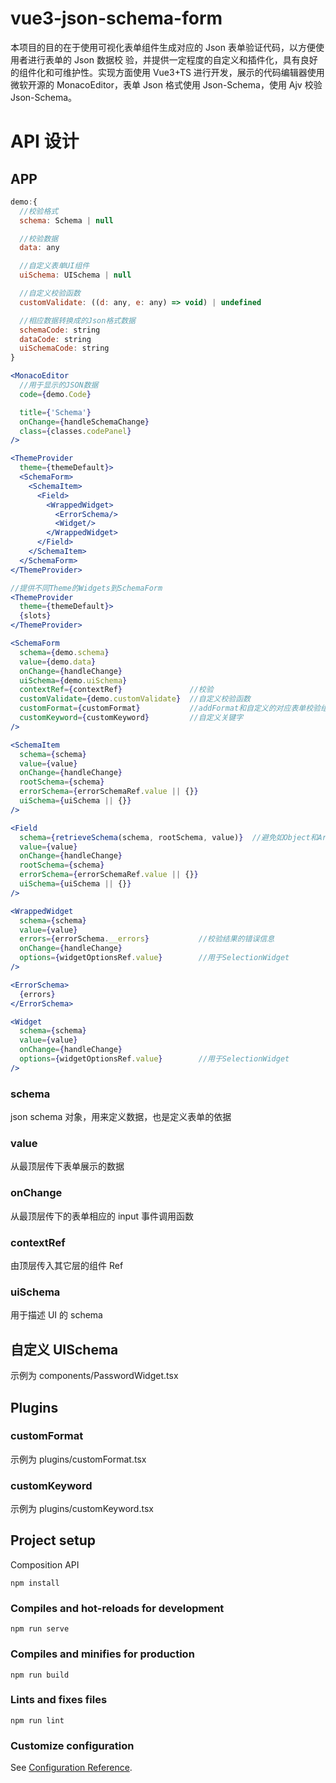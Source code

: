 <!--
 * @Author: your name
 * @Date: 2021-05-28 17:30:31
 * @LastEditTime: 2021-06-19 17:18:28
 * @LastEditors: Please set LastEditors
 * @Description: In User Settings Edit
 * @FilePath: \vue3-json-schema-form\README.md
-->

# vue3-json-schema-form

本项目的目的在于使用可视化表单组件生成对应的 Json 表单验证代码，以方便使用者进行表单的 Json 数据校 验，并提供一定程度的自定义和插件化，具有良好的组件化和可维护性。实现方面使用 Vue3+TS 进行开发，展示的代码编辑器使用微软开源的 MonacoEditor，表单 Json 格式使用 Json-Schema，使用 Ajv 校验 Json-Schema。

# API 设计

## APP

```js
demo:{
  //校验格式
  schema: Schema | null

  //校验数据
  data: any

  //自定义表单UI组件
  uiSchema: UISchema | null

  //自定义校验函数
  customValidate: ((d: any, e: any) => void) | undefined

  //相应数据转换成的Json格式数据
  schemaCode: string
  dataCode: string
  uiSchemaCode: string
}
```

```jsx
<MonacoEditor
  //用于显示的JSON数据
  code={demo.Code}

  title={'Schema'}
  onChange={handleSchemaChange}
  class={classes.codePanel}
/>

<ThemeProvider
  theme={themeDefault}>
  <SchemaForm>
    <SchemaItem>
      <Field>
        <WrappedWidget>
          <ErrorSchema/>
          <Widget/>
        </WrappedWidget>
      </Field>
    </SchemaItem>
  </SchemaForm>
</ThemeProvider>

//提供不同Theme的Widgets到SchemaForm
<ThemeProvider
  theme={themeDefault}>
  {slots}
</ThemeProvider>

<SchemaForm
  schema={demo.schema}
  value={demo.data}
  onChange={handleChange}
  uiSchema={demo.uiSchema}
  contextRef={contextRef}               //校验
  customValidate={demo.customValidate}  //自定义校验函数
  customFormat={customFormat}           //addFormat和自定义的对应表单校验组件
  customKeyword={customKeyword}         //自定义关键字
/>

<SchemaItem
  schema={schema}
  value={value}
  onChange={handleChange}
  rootSchema={schema}
  errorSchema={errorSchemaRef.value || {}}
  uiSchema={uiSchema || {}}
/>

<Field
  schema={retrieveSchema(schema, rootSchema, value)}  //避免如Object和Array的循环依赖
  value={value}
  onChange={handleChange}
  rootSchema={schema}
  errorSchema={errorSchemaRef.value || {}}
  uiSchema={uiSchema || {}}
/>

<WrappedWidget
  schema={schema}
  value={value}
  errors={errorSchema.__errors}           //校验结果的错误信息
  onChange={handleChange}
  options={widgetOptionsRef.value}        //用于SelectionWidget
/>

<ErrorSchema>
  {errors}
</ErrorSchema>

<Widget
  schema={schema}
  value={value}
  onChange={handleChange}
  options={widgetOptionsRef.value}        //用于SelectionWidget
/>
```

### schema

json schema 对象，用来定义数据，也是定义表单的依据

### value

从最顶层传下表单展示的数据

### onChange

从最顶层传下的表单相应的 input 事件调用函数

### contextRef

由顶层传入其它层的组件 Ref

### uiSchema

用于描述 UI 的 schema

## 自定义 UISchema

示例为 components/PasswordWidget.tsx

## Plugins

### customFormat

示例为 plugins/customFormat.tsx

### customKeyword

示例为 plugins/customKeyword.tsx

## Project setup

Composition API

```
npm install
```

### Compiles and hot-reloads for development

```
npm run serve
```

### Compiles and minifies for production

```
npm run build
```

### Lints and fixes files

```
npm run lint
```

### Customize configuration

See [Configuration Reference](https://cli.vuejs.org/config/).
